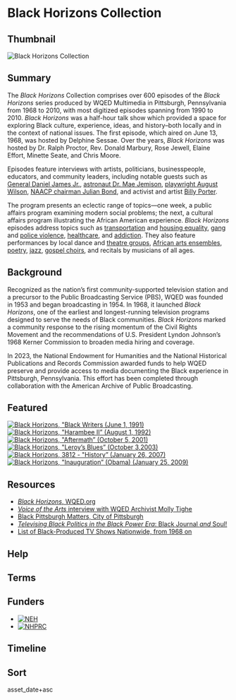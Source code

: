 # Black Horizons Collection 

## Thumbnail

![Black Horizons Collection](https://s3.amazonaws.com/americanarchive.org/special-collections/black-horizons-sig-image.png "Black Horizons Collection Logo")

## Summary 

The *Black Horizons* Collection comprises over 600 episodes of the *Black Horizons* series produced by WQED Multimedia in Pittsburgh, Pennsylvania from 1968 to 2010, with most digitized episodes spanning from 1990 to 2010. *Black Horizons* was a half-hour talk show which provided a space for exploring Black culture, experience, ideas, and history–both locally and in the context of national issues. The first episode, which aired on June 13, 1968, was hosted by Delphine Sessae. Over the years, *Black Horizons* was hosted by Dr. Ralph Proctor, Rev. Donald Marbury, Rose Jewell, Elaine Effort, Minette Seate, and Chris Moore.  

Episodes feature interviews with artists, politicians, businesspeople, educators, and community leaders, including notable guests such as [General Daniel James Jr.](/catalog/cpb-aacip-ef4460e1383), [astronaut Dr. Mae Jemison](/catalog/cpb-aacip-65d2cfc5422), [playwright August Wilson](/catalog/cpb-aacip-3c4be3e7655), [NAACP chairman Julian Bond](/catalog/cpb-aacip-be7a7033642), and activist and artist [Billy Porter](/catalog/cpb-aacip-8e8ed2e6a5d). 

The program presents an eclectic range of topics—one week, a public affairs program examining modern social problems; the next, a cultural affairs program illustrating the African American experience. *Black Horizons* episodes address topics such as [transportation](/catalog/cpb-aacip-fbad7b05333) and [housing equality](/catalog/cpb-aacip-cea51696258), [gang](/catalog/cpb-aacip-6192c5edad4) and [police violence](/catalog/cpb-aacip-2dc0942fc4f), [healthcare](/catalog/cpb-aacip-3d36e0ddd52), and [addiction](/catalog/cpb-aacip-64e304b3b6c). They also feature performances by local dance and [theatre groups](/catalog/cpb-aacip-a59ad7e4e89), [African arts ensembles](/catalog/cpb-aacip-a6567941b9a), [poetry](/catalog/cpb-aacip-b5c6ce81859), [jazz](/catalog/cpb-aacip-06dc8bc6ed3), [gospel choirs](/catalog/cpb-aacip-0294e3f14ff), and recitals by musicians of all ages.  

## Background

Recognized as the nation’s first community-supported television station and a precursor to the Public Broadcasting Service (PBS), WQED was founded in 1953 and began broadcasting in 1954. In 1968, it launched *Black Horizons*, one of the earliest and longest-running television programs designed to serve the needs of Black communities. *Black Horizons* marked a community response to the rising momentum of the Civil Rights Movement and the recommendations of U.S. President Lyndon Johnson’s 1968 Kerner Commission to broaden media hiring and coverage.  

In 2023, the National Endowment for Humanities and the National Historical Publications and Records Commission awarded funds to help WQED preserve and provide access to media documenting the Black experience in Pittsburgh, Pennsylvania. This effort has been completed through collaboration with the American Archive of Public Broadcasting.  

## Featured

[![*Black Horizons*, "Black Writers (June 1, 1991)](https://s3.amazonaws.com/americanarchive.org/special-collections/writers.jpeg)](/catalog/cpb-aacip-dced182b3c4)
[![*Black Horizons*, "Harambee II” (August 1, 1992)](https://s3.amazonaws.com/americanarchive.org/special-collections/harmabee-ii-square.jpeg)](/catalog/cpb-aacip-d8bfdb9ded8)
[![*Black Horizons*, "Aftermath” (October 5, 2001)](https://s3.amazonaws.com/americanarchive.org/special-collections/aftermath.jpeg)](/catalog/cpb-aacip-3b8f7996b35)  
[![*Black Horizons*, "Leroy’s Blues” (October 3,2003)](https://s3.amazonaws.com/americanarchive.org/special-collections/leroys-blues-square.jpeg)](/catalog/cpb-aacip-ee4a62ba5a1)
[![*Black Horizons*, 3812 - "History” (January 26, 2007)](https://s3.amazonaws.com/americanarchive.org/special-collections/history-square.jpeg)](/catalog/cpb-aacip-cb53fc1ce19)
[![*Black Horizons*, "Inauguration” (Obama) (January 25, 2009)](https://s3.amazonaws.com/americanarchive.org/special-collections/inauguration.jpeg)](/catalog/cpb-aacip-23163b1697e)

## Resources

- [*Black Horizons*, WQED.org](https://www.wqed.org/blackhorizons/)
- [*Voice of the Arts* interview with WQED Archivist Molly Tighe](https://www.wqed.org/podcasts/molly-tighe-wqed-digital-archivist/)
- [Black Pittsburgh Matters, City of Pittsburgh](https://www.pittsburghpa.gov/Resident-Services/Community-Programming/Black-Pittsburgh-Matters)
- [*Televising Black Politics in the Black Power Era*: Black Journal *and* Soul!](https://americanarchive.org/exhibits/black-power)
- [List of Black-Produced TV Shows Nationwide, from 1968 on](https://www.thirteen.org/blog-post/list-of-black-produced-tv-shows-nationwide-from-1968-on/)

## Help

## Terms

## Funders

- [![NEH](https://s3.amazonaws.com/americanarchive.org/org-logos/neh-logo-preferred.jpg "NEH logo")](https://www.neh.gov/)
- [![NHPRC](https://s3.amazonaws.com/americanarchive.org/org-logos/nhprc-logo.png "NHPRC logo")](https://www.archives.gov/nhprc)
  
## Timeline

## Sort

asset_date+asc
